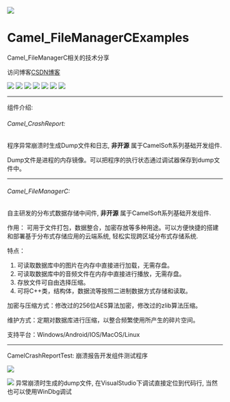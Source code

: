 ﻿
![](https://github.com/zhengtianzuo/Camel_FileManagerCExamples/blob/master/Camel_FileManagerCExamples.jpg?raw=true)

# Camel_FileManagerCExamples
 Camel_FileManagerC相关的技术分享

访问博客[CSDN博客](http://blog.csdn.net/zhengtianzuo06)

![](https://img.shields.io/badge/%E7%89%88%E6%9D%83%E8%AE%B8%E5%8F%AF-MIT-orange.svg)
![](https://img.shields.io/badge/Qt-5.9-blue.svg)
![](https://img.shields.io/badge/VS-2015-blue.svg)
![](https://img.shields.io/badge/QtQuick-2.0-blue.svg)
![](https://img.shields.io/badge/Camel_FileManagerC-1.0.0.0-blue.svg)
![](https://img.shields.io/badge/%E7%89%88%E6%9C%AC-1.0.0.0-blue.svg)
![](https://img.shields.io/badge/%E7%BC%96%E8%AF%91-%E6%88%90%E5%8A%9F-brightgreen.svg)

***
组件介绍:

###### Camel_CrashReport:
程序异常崩溃时生成Dump文件和日志, **非开源** 属于CamelSoft系列基础开发组件.

Dump文件是进程的内存镜像。可以把程序的执行状态通过调试器保存到dump文件中。
***
###### Camel_FileManagerC:
自主研发的分布式数据存储中间件, **非开源** 属于CamelSoft系列基础开发组件.

作用： 可用于文件打包，数据整合，加密存放等多种用途。可以方便快捷的搭建和部署基于分布式存储应用的云端系统, 轻松实现跨区域分布式存储系统.

特点：
1. 可读取数据库中的图片在内存中直接进行加载，无需存盘。
2. 可读取数据库中的音频文件在内存中直接进行播放，无需存盘。
3. 存放文件可自由选择压缩。
4. 可将C++类，结构体，数据流等按照二进制数据方式存储和读取。

加密与压缩方式：修改过的256位AES算法加密，修改过的zlib算法压缩。

维护方式：定期对数据库进行压缩，以整合频繁使用所产生的碎片空间。

支持平台：Windows/Android/IOS/MacOS/Linux





***
CamelCrashReportTest: 崩溃报告开发组件测试程序

![](https://github.com/zhengtianzuo/Camel_FileManagerCExamples/blob/master/CamelCrashReportTest/show.jpg?raw=true)

![](https://github.com/zhengtianzuo/Camel_FileManagerCExamples/blob/master/CamelCrashReportTest/show1.jpg?raw=true)
异常崩溃时生成的dump文件, 在VisualStudio下调试直接定位到代码行, 当然也可以使用WinDbg调试
